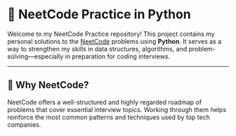 # 🚀 NeetCode Practice in Python

Welcome to my NeetCode Practice repository! This project contains my personal solutions to the [NeetCode](https://neetcode.io/) problems using **Python**. It serves as a way to strengthen my skills in data structures, algorithms, and problem-solving—especially in preparation for coding interviews.

---

## 🧠 Why NeetCode?

NeetCode offers a well-structured and highly regarded roadmap of problems that cover essential interview topics. Working through them helps reinforce the most common patterns and techniques used by top tech companies.


